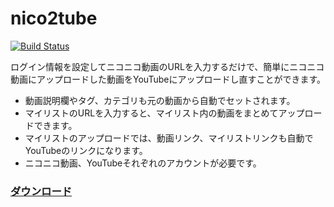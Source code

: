 # nico2tube
[![Build Status](https://travis-ci.org/progre/nico2tube.svg?branch=master)](https://travis-ci.org/progre/nico2tube)

ログイン情報を設定してニコニコ動画のURLを入力するだけで、簡単にニコニコ動画にアップロードした動画をYouTubeにアップロードし直すことができます。

- 動画説明欄やタグ、カテゴリも元の動画から自動でセットされます。
- マイリストのURLを入力すると、マイリスト内の動画をまとめてアップロードできます。
- マイリストのアップロードでは、動画リンク、マイリストリンクも自動でYouTubeのリンクになります。
- ニコニコ動画、YouTubeそれぞれのアカウントが必要です。

### [ダウンロード](https://github.com/progre/nico2tube/releases)
